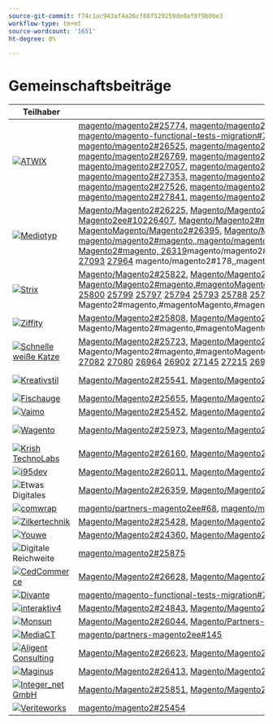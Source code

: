 ```yaml
---
source-git-commit: f74c1ac943af4a26cf68f529259de0af8f9b0be3
workflow-type: tm+mt
source-wordcount: '1651'
ht-degree: 0%

---
```

# Gemeinschaftsbeiträge

| Teilhaber | Pull-Anforderungen | Verwandte GitHub-Probleme |
| ------- | ------- | ------- |
| <a target="_blank" href="https://partners.magento.com/portal/directory/?query=Atwix"><img alt="ATWIX" src="https://avatars3.githubusercontent.com/t/2617739?s=400&v=4"></a> | [magento/magento2#25774](https://github.com/magento/magento2/pull/25774), [magento/magento2#25913](https://github.com/magento/magento2/pull/25913), [magento/magento2#25765](https://github.com/magento/magento2/pull/25765), [magento/magento2#25918](https://github.com/magento/magento2/pull/25918), [magento/magento-functional-tests-migration#744](https://github.com/magento/magento-functional-tests-migration/pull/744), [magento/magento-functional-tests-migration#746](https://github.com/magento/magento-functional-tests-migration/pull/746), [magento/magento-functional-tests-migration#711](https://github.com/magento/magento-functional-tests-migration/pull/711), [magento/magento2#26069](https://github.com/magento/magento2/pull/26069), [magento/magento2#26063](https://github.com/magento/magento2/pull/26063), [magento/magento2#25697](https://github.com/magento/magento2/pull/25697), [magento/magento2#26154](https://github.com/magento/magento2/pull/26154), [magento/magento2#26150](https://github.com/magento/magento2/pull/26150), [magento/magento2#26148](https://github.com/magento/magento2/pull/26148), [magento/magento2#26096](https://github.com/magento/magento2/pull/26096), [magento/magento2#26028](https://github.com/magento/magento2/pull/26028), [magento/magento2#25864](https://github.com/magento/magento2/pull/25864), [magento/magento2#26029](https://github.com/magento/magento2/pull/26029), [magento/magento2#26251](https://github.com/magento/magento2/pull/26251), [magento/magento2#25985](https://github.com/magento/magento2/pull/25985), [magento/magento-functional-tests-migration#760](https://github.com/magento/magento-functional-tests-migration/pull/760), [magento/magento-functional-tests-migration#757](https://github.com/magento/magento-functional-tests-migration/pull/757), [magento/magento-functional-tests-migration#701](https://github.com/magento/magento-functional-tests-migration/pull/701), [magento/magento2#26312](https://github.com/magento/magento2/pull/26312), [magento/magento2#26311](https://github.com/magento/magento2/pull/26311), [magento/magento2#26305](https://github.com/magento/magento2/pull/26305), [magento/magento2#26402](https://github.com/magento/magento2/pull/26402), [magento/magento2#26313](https://github.com/magento/magento2/pull/26313), [magento/magento2#26464](https://github.com/magento/magento2/pull/26464), [magento/magento2#26452](https://github.com/magento/magento2/pull/26452), [magento/partners-magento2ee#129](https://github.com/magento/partners-magento2ee/pull/129), [magento/partners-magento2ee#128](https://github.com/magento/partners-magento2ee/pull/128), [magento/magento2#26558](https://github.com/magento/magento2/pull/26558), [magento/magento2#26490](https://github.com/magento/magento2/pull/26490), [magento/magento2#26478](https://github.com/magento/magento2/pull/26478), [magento/magento2#26455](https://github.com/magento/magento2/pull/26455), [magento/magento2#26435](https://github.com/magento/magento2/pull/26435), [magento/magento2#26000](https://github.com/magento/magento2/pull/26000), [magento/magento2#26525](https://github.com/magento/magento2/pull/26525), [magento/magento2#26487](https://github.com/magento/magento2/pull/26487), [magento/magento2#26439](https://github.com/magento/magento2/pull/26439), [magento/magento2#26429](https://github.com/magento/magento2/pull/26429), [magento/magento2#26241](https://github.com/magento/magento2/pull/26241), [magento/magento2#26579](https://github.com/magento/magento2/pull/26579), [magento/magento2#26574](https://github.com/magento/magento2/pull/26574), [magento/magento2#26569](https://github.com/magento/magento2/pull/26569), [magento/magento2#26496](https://github.com/magento/magento2/pull/26496), [magento/magento2#26476](https://github.com/magento/magento2/pull/26476), [magento/magento2#26430](https://github.com/magento/magento2/pull/26430), [magento/magento2#26399](https://github.com/magento/magento2/pull/26399), [magento/magento2#26420](https://github.com/magento/magento2/pull/26420), [magento/magento2#26770](https://github.com/magento/magento2/pull/26770), [magento/magento2#26715](https://github.com/magento/magento2/pull/26715), [magento/magento2#26246](https://github.com/magento/magento2/pull/26246), [magento/magento2#26816](https://github.com/magento/magento2/pull/26816), [magento/magento2#26846](https://github.com/magento/magento2/pull/26846), [magento/magento2#26844](https://github.com/magento/magento2/pull/26844), [magento/magento2#26839](https://github.com/magento/magento2/pull/26839), [magento/magento2#26835](https://github.com/magento/magento2/pull/26835), [magento/magento2#26769](https://github.com/magento/magento2/pull/26769), [magento/magento2#26712](https://github.com/magento/magento2/pull/26712), [magento/magento2#26317](https://github.com/magento/magento2/pull/26317), [magento/magento2#26904](https://github.com/magento/magento2/pull/26904), [magento/magento2#26899](https://github.com/magento/magento2/pull/26899), [magento/magento2#26894](https://github.com/magento/magento2/pull/26894), [magento/magento2#26878](https://github.com/magento/magento2/pull/26878), [magento/magento2#26710](https://github.com/magento/magento2/pull/26710), [magento/magento2#26617](https://github.com/magento/magento2/pull/26617), [magento/partners-magento2ee#134](https://github.com/magento/partners-magento2ee/pull/134), [magento/magento2#26833](https://github.com/magento/magento2/pull/26833), [magento/magento2#26755](https://github.com/magento/magento2/pull/26755), [magento/magento2#26090](https://github.com/magento/magento2/pull/26090), [magento/magento2#25895](https://github.com/magento/magento2/pull/25895), [magento/magento2#27021](https://github.com/magento/magento2/pull/27021), [magento/magento2#26947](https://github.com/magento/magento2/pull/26947), [magento/magento2#26944](https://github.com/magento/magento2/pull/26944), [magento/magento2#26912](https://github.com/magento/magento2/pull/26912), [magento/magento2#26842](https://github.com/magento/magento2/pull/26842), [magento/magento2#27010](https://github.com/magento/magento2/pull/27010), [magento/magento2#27114](https://github.com/magento/magento2/pull/27114), [magento/magento2#27057](https://github.com/magento/magento2/pull/27057), [magento/magento2#27149](https://github.com/magento/magento2/pull/27149), [magento/magento2#27131](https://github.com/magento/magento2/pull/27131), [magento/magento2#27029](https://github.com/magento/magento2/pull/27029), [magento/partners-magento2ee#141](https://github.com/magento/partners-magento2ee/pull/141), [magento/partners-magento2ee#140](https://github.com/magento/partners-magento2ee/pull/140), [magento/partners-magento2ee#139](https://github.com/magento/partners-magento2ee/pull/139), [magento/magento2#26563](https://github.com/magento/magento2/pull/26563), [magento/partners-magento2ee#154](https://github.com/magento/partners-magento2ee/pull/154), [magento/magento2#25722](https://github.com/magento/magento2/pull/25722), [magento/magento2#27261](https://github.com/magento/magento2/pull/27261), [magento/magento2#27170](https://github.com/magento/magento2/pull/27170), [magento/magento2#27266](https://github.com/magento/magento2/pull/27266), [magento/magento2#27165](https://github.com/magento/magento2/pull/27165), [magento/magento2#26560](https://github.com/magento/magento2/pull/26560), [magento/magento2#27191](https://github.com/magento/magento2/pull/27191), [magento/magento2#26015](https://github.com/magento/magento2/pull/26015), [magento/magento2#27304](https://github.com/magento/magento2/pull/27304), [magento/magento2#27263](https://github.com/magento/magento2/pull/27263), [magento/magento2#27390](https://github.com/magento/magento2/pull/27390), [magento/magento2#27353](https://github.com/magento/magento2/pull/27353), [magento/magento2#27334](https://github.com/magento/magento2/pull/27334), [magento/magento2#27307](https://github.com/magento/magento2/pull/27307), [magento/magento2#22011](https://github.com/magento/magento2/pull/22011), [magento/magento2#27412](https://github.com/magento/magento2/pull/27412), [magento/magento2#27383](https://github.com/magento/magento2/pull/27383), [magento/magento2#27371](https://github.com/magento/magento2/pull/27371), [magento/magento2#27493](https://github.com/magento/magento2/pull/27493), [magento/magento2#27492](https://github.com/magento/magento2/pull/27492), [magento/magento2#26100](https://github.com/magento/magento2/pull/26100), [magento/magento2#27399](https://github.com/magento/magento2/pull/27399), [magento/partners-magento2ee#162](https://github.com/magento/partners-magento2ee/pull/162), [magento/magento-functional-tests-migration#724](https://github.com/magento/magento-functional-tests-migration/pull/724), [magento/magento-functional-tests-migration#723](https://github.com/magento/magento-functional-tests-migration/pull/723), [magento/magento-functional-tests-migration#710](https://github.com/magento/magento-functional-tests-migration/pull/710), [magento/magento-functional-tests-migration#707](https://github.com/magento/magento-functional-tests-migration/pull/707), [magento/magento-functional-tests-migration#706](https://github.com/magento/magento-functional-tests-migration/pull/706), [magento/magento2#27526](https://github.com/magento/magento2/pull/27526), [magento/magento2#27497](https://github.com/magento/magento2/pull/27497), [magento/magento2#27495](https://github.com/magento/magento2/pull/27495), [magento/magento2#27563](https://github.com/magento/magento2/pull/27563), [magento/magento2#27343](https://github.com/magento/magento2/pull/27343), [magento/magento2#27671](https://github.com/magento/magento2/pull/27671), [magento/magento-functional-tests-migration#765](https://github.com/magento/magento-functional-tests-migration/pull/765), [magento/magento-functional-tests-migration#764](https://github.com/magento/magento-functional-tests-migration/pull/764), [magento/magento-functional-tests-migration#762](https://github.com/magento/magento-functional-tests-migration/pull/762), [magento/magento-functional-tests-migration#761](https://github.com/magento/magento-functional-tests-migration/pull/761), [magento/magento-functional-tests-migration#759](https://github.com/magento/magento-functional-tests-migration/pull/759), [magento/magento-functional-tests-migration#751](https://github.com/magento/magento-functional-tests-migration/pull/751), [magento/magento2#27676](https://github.com/magento/magento2/pull/27676), [magento/magento2#27689](https://github.com/magento/magento2/pull/27689), [magento/magento2#27677](https://github.com/magento/magento2/pull/27677), [magento/magento2#27843](https://github.com/magento/magento2/pull/27843), [magento/magento2#27841](https://github.com/magento/magento2/pull/27841), [magento/magento2#27692](https://github.com/magento/magento2/pull/27692), [magento/magento2#27846](https://github.com/magento/magento2/pull/27846) | [Magento/Magento2#25739](https://github.com/magento/magento2/issues/25739), [Magento/Magento2#25917](https://github.com/magento/magento2/issues/25917), [Magento/Magento2#20379](https://github.com/magento/magento2/issues/20379), [Magento/Magento2#761](https://github.com/magento/magento2/issues/761), [Magento/Magento2#23899](https://github.com/magento/magento2/issues/23899), [Magento/Magento2#25968](https://github.com/magento/magento2/issues/25968), [Magento/Magento2#25162](https://github.com/magento/magento2/issues/25162), [Magento/Magento2#26240](https://github.com/magento/magento2/issues/26240), 18012](https://github.com/magento/magento2/issues/18012)Magento/Magento2#[, [Magento/Magento2#17847](https://github.com/magento/magento2/issues/17847), [Magento2#26332](https://github.com/magento/magento2/issues/26332), Magento/Magento2#8691[, ](https://github.com/magento/magento2/issues/8691)Magento/Magento2#magento,#magento/magento2#partner,Magento/Magento2ee100,,,magento20000,,magentoMagentoMagentoMagentoMagentoMagentoMagentoMagentoMagentoMagentoMagentoMagentoMagentoMagentoMagentoMagento2MagentoMagento Magento/Magento2#[, 26245](https://github.com/magento/magento2/issues/26245)magento/magento2#[, magento/magento2#magento,magento/magento2#magento,magento/magento2#max,,magento/magento2#max, 26314](https://github.com/magento/magento2/issues/26314)/magento2#[, ](https://github.com/magento/partners-magento2ee/issues/100)magento/magento2#[, magento/magento2#magento,#magento,#magento/magento2#magento,,magento/magento2#max,,,,,,,magento/magento2#max2,,,,,,,magento/magento22,,,,magento/magento2#25910](https://github.com/magento/magento2/issues/25910) [ 13269](https://github.com/magento/magento2/issues/13269) [ 25738](https://github.com/magento/magento2/issues/25738) [ 27027](https://github.com/magento/magento2/issues/27027) [ 26758](https://github.com/magento/magento2/issues/26758) [ 26847](https://github.com/magento/magento2/issues/26847) [ 25669](https://github.com/magento/magento2/issues/25669) [ 20472](https://github.com/magento/magento2/issues/20472) [ 20906](https://github.com/magento/magento2/issues/20906) [ 21910](https://github.com/magento/magento2/issues/21910) [ 26825](https://github.com/magento/magento2/issues/26825) [ 26473](https://github.com/magento/magento2/issues/26473) [ 26856](https://github.com/magento/magento2/issues/26856) [ 26858](https://github.com/magento/magento2/issues/26858) [ 26827](https://github.com/magento/magento2/issues/26827) [ 14080](https://github.com/magento/magento2/issues/14080) [ 26708](https://github.com/magento/magento2/issues/26708) [ 26224](https://github.com/magento/magento2/issues/26224) [ 22010](https://github.com/magento/magento2/issues/22010) [ 13689](https://github.com/magento/magento2/issues/13689) [ 27370](https://github.com/magento/magento2/issues/27370) [ 26652](https://github.com/magento/magento2/issues/26652) [ 24990](https://github.com/magento/magento2/issues/24990) [ ](https://github.com/magento/magento2/issues/1002) [ 27496](https://github.com/magento/magento2/issues/27496) [ 13851](https://github.com/magento/magento2/issues/13851), |
| <a target="_blank" href="https://partners.magento.com/portal/directory/?query=Mediotype"><img alt="Mediotyp" src="https://avatars0.githubusercontent.com/t/2916141?s=400&v=4"></a> | [Magento/Magento2#26225](https://github.com/magento/magento2/pull/26225), [Magento/Magento2#26274](https://github.com/magento/magento2/pull/26274), [Magento/Magento2#26273](https://github.com/magento/magento2/pull/26273), [Magento/Magento2#26259](https://github.com/magento/magento2/pull/26259), [Magento/Magento2#26207](https://github.com/magento/magento2/pull/26207), [Magento/Partners-Magento2EE#120](https://github.com/magento/partners-magento2ee/pull/120), [Magento/Partners-Magento2EE#108](https://github.com/magento/partners-magento2ee/pull/108), [Magento/Partners-Magento2EE#107](https://github.com/magento/partners-magento2ee/pull/107), [magento/partners-magento2ee#106](https://github.com/magento/partners-magento2ee/pull/106), [magento/partners-magento2ee#105](https://github.com/magento/partners-magento2ee/pull/105),magento/partners-magento2ee#1049,,,magento/magento2,,, [magento/partners-magento2ee#119](https://github.com/magento/partners-magento2ee/pull/104), partnersmagento2ee#1112,,,magento/partners-magento2ee#1219,,,,magento/partners-magento2ee#1219,,,,,,magento[magento2ee#1249, Magento/Partners-Magento2ee#10226407](https://github.com/magento/magento2/pull/26407), [Magento/Magento2#magento,Magento/Magento2#magento,,,,MagentoMagento/Magento2#magento66,,magentoMagentoMagentoMagentoMagentoMagentoMagentoMagentoMagentoMagentoMagentoMagentoMagentoMagentoMagentoMagentoMagentoMagentoMagento222Magento2Magento2MagentoMagento2MagentoMagentoMagentoMagentoMagentoMagentoMagentoMagento2MagentoMagentoMagentoMagentoMagento2MagentoMagentoMagentoMagentoMagentoMagentoMagentoMagentoMagentoMagentoMagentoMagento-Magento-Magento-Magento-MagentoMagento/Magento2#26395](https://github.com/magento/magento2/pull/26395), [Magento/Magento2#26323](https://github.com/magento/magento2/pull/26323), Magento/Magento2#Magento,#magentoMagento/Magento2#magento,magento/magento2#[,,,magento-magento/magento2#maxMagentoMagentoMagentoMagentoMagentoMagentoMagentoMagentoMagentoMagentoMagentoMagentoMagento2, Magento/Magento2#26321](https://github.com/magento/magento2/pull/26321), Magento/Magento2#magento, [magento/magento2#magento,,magento/magento2ee,,,magento/magento2magentoMagentoMagentoMagentoMagentoMagentoMagentoMagentoMagentoMagentoMagentoMagentoMagentoMagentoMagentoMagentoMagentoMagentoMagentoMagentoMagentoMagento2MagentoMagentoMagentoMagentoMagentoMagentoMagentoMagentoMagentoMagentoMagentoMagentoMagentoMagentoMagentoMagentoMagentoMagentoMagentoMagentoMagentoMagentoMagentoMagentoMagentoMagento2MagentoMagentoMagentoMagentoMagentoMagentoMagentoMagentoMagentoMagentoMagentoMagento/Magento2#26320](https://github.com/magento/magento2/pull/26320), [Magento2#magento, 26319](https://github.com/magento/magento2/pull/26319)magento/magento2#max,,Magento/magento2#max,,,,Magento/magento2#max,,,,MagentoMagento/magento2#max,,…magentoMagentoMagentoMagentoMagentoMagentoMagentoMagentoMagentoMagentoMagentoMagento2#172, Magento/Magento2#[, ](https://github.com/magento/partners-magento2ee/pull/109)Magento/Magento2#magento, [](https://github.com/magento/partners-magento2ee/pull/119) [ ](https://github.com/magento/partners-magento2ee/pull/111) [ 26322](https://github.com/magento/magento2/pull/26322) [ ](https://github.com/magento/partners-magento2ee/pull/121) [ ](https://github.com/magento/partners-magento2ee/pull/117) [ 26391](https://github.com/magento/magento2/pull/26391) [ ](https://github.com/magento/partners-magento2ee/pull/124) [ ](https://github.com/magento/partners-magento2ee/pull/102) [ 26614](https://github.com/magento/magento2/pull/26614) [ 26480](https://github.com/magento/magento2/pull/26480) [ 26355](https://github.com/magento/magento2/pull/26355) [ 26611](https://github.com/magento/magento2/pull/26611) [ 26621](https://github.com/magento/magento2/pull/26621) [ ](https://github.com/magento/partners-magento2ee/pull/116) [ ](https://github.com/magento/partners-magento2ee/pull/115) [ 26608](https://github.com/magento/magento2/pull/26608) [ ](https://github.com/magento/partners-magento2ee/pull/135) [ 25858](https://github.com/magento/magento2/pull/25858) [ 26974](https://github.com/magento/magento2/pull/26974) [ 25828](https://github.com/magento/magento2/pull/25828) [ 27048](https://github.com/magento/magento2/pull/27048) [ 26779](https://github.com/magento/magento2/pull/26779) [ 26329](https://github.com/magento/magento2/pull/26329) [ 26778](https://github.com/magento/magento2/pull/26778) [ ](https://github.com/magento/partners-magento2ee/pull/132) [ 26990](https://github.com/magento/magento2/pull/26990) [ 27281](https://github.com/magento/magento2/pull/27281) [ 27277](https://github.com/magento/magento2/pull/27277) [ 27274](https://github.com/magento/magento2/pull/27274) [ 27249](https://github.com/magento/magento2/pull/27249) [ 27118](https://github.com/magento/magento2/pull/27118) [ ](https://github.com/magento/partners-magento2ee/pull/151) [ 27255](https://github.com/magento/magento2/pull/27255) [ 27273](https://github.com/magento/magento2/pull/27273) [ 27298](https://github.com/magento/magento2/pull/27298) [ 27292](https://github.com/magento/magento2/pull/27292) [ 27214](https://github.com/magento/magento2/pull/27214) [ ](https://github.com/magento/partners-magento2ee/pull/158) [ 27276](https://github.com/magento/magento2/pull/27276) [ 27000](https://github.com/magento/magento2/pull/27000) [ 27378](https://github.com/magento/magento2/pull/27378) [ 27381](https://github.com/magento/magento2/pull/27381) [ 27427](https://github.com/magento/magento2/pull/27427) [ 27425](https://github.com/magento/magento2/pull/27425) [ 27322](https://github.com/magento/magento2/pull/27322) [ 27321](https://github.com/magento/magento2/pull/27321) [ 27597](https://github.com/magento/magento2/pull/27597) [ ](https://github.com/magento/partners-magento2ee/pull/172) [ 26988](https://github.com/magento/magento2/pull/26988) [ 27552](https://github.com/magento/magento2/pull/27552) [ 27701](https://github.com/magento/magento2/pull/27701) [ ](https://github.com/magento/partners-magento2ee/pull/178) [ 27325](https://github.com/magento/magento2/pull/27325) [ 27606](https://github.com/magento/magento2/pull/27606) [ 27300](https://github.com/magento/magento2/pull/27300) [ 27323](https://github.com/magento/magento2/pull/27323) [ 27093](https://github.com/magento/magento2/pull/27093) [ 27964](https://github.com/magento/magento2/pull/27964) magento/magento2#178,,magentoMagentoMagentoMagentoMagentoMagentoMagentoMagentoMagentoMagentoMagentoMagentoMagentoMagentoMagentoMagentoMagentoMagentoMagentoMagentoMagentoMagentoMagentoMagentoMagentoMagento2#MagentoMagentoMagentoMagento2, | [Magento/Magento2#26206](https://github.com/magento/magento2/issues/26206), [Magento/Magento2#26331](https://github.com/magento/magento2/issues/26331), [Magento/Magento2#26396](https://github.com/magento/magento2/issues/26396), [Magento/Magento2#26612](https://github.com/magento/magento2/issues/26612), [Magento/Magento2#26479](https://github.com/magento/magento2/issues/26479), [Magento/Magento2#26610](https://github.com/magento/magento2/issues/26610), [Magento/Partners-Magento2EE#26607](https://github.com/magento/partners-magento2ee/issues/26607), [Magento/Magento2#25856](https://github.com/magento/magento2/issues/25856)Magento/Magento2#26973](https://github.com/magento/magento2/issues/26973), [Magento/Magento2#27044](https://github.com/magento/magento2/issues/27044), [Magento2, MAGENTO/PARTNERS-MAGENTO2EE#[, 26989](https://github.com/magento/magento2/issues/26989)MAGENTO/MAGENTO2#[,MAGENTO/PARTNERS-MAGENTO2EE#171,,,MAGENTO/MAGENTO2#27117](https://github.com/magento/partners-magento2ee/issues/27117) [ 27320](https://github.com/magento/magento2/issues/27320) [ ](https://github.com/magento/partners-magento2ee/issues/171) [ 26986](https://github.com/magento/magento2/issues/26986) [ 27607](https://github.com/magento/magento2/issues/27607) [ 27299](https://github.com/magento/magento2/issues/27299) [ 27089](https://github.com/magento/magento2/issues/27089),,,MAGENTO/MAGENTO2#MAGENTO,,,,,MAGENENTO2#MAGENTO2 |
| <a target="_blank" href="https://partners.magento.com/portal/directory/?query=Strix"><img alt="Strix" src="https://avatars1.githubusercontent.com/t/2617740?s=400&v=4"></a> | [Magento/Magento2#25822](https://github.com/magento/magento2/pull/25822), [Magento/Magento2#25812](https://github.com/magento/magento2/pull/25812), [Magento/Magento2#25803](https://github.com/magento/magento2/pull/25803), [Magento/Magento2#25792](https://github.com/magento/magento2/pull/25792), [Magento/Magento2#25791](https://github.com/magento/magento2/pull/25791), [Magento/Magento2#25954](https://github.com/magento/magento2/pull/25954), [Magento/Magento2#26009](https://github.com/magento/magento2/pull/26009),Magento/Magento2#25854](https://github.com/magento/magento2/pull/25854),Magento/Magento2#25846](https://github.com/magento/magento2/pull/25846),Magento/Magento2#25845](https://github.com/magento/magento2/pull/25845),Magento/Magento2#[, Magento/Magento2#[, Magento/Magento2#[, Magento/Magento2#magento,#magentoMagento,#magentoMagentoMagentoMagento2,,#magentoMagentoMagentoMagentoMagentoMagentoMagentoMagentoMagentoMagentoMagentoMagentoMagentoMagentoMagentoMagentoMagentoMagentoMagentoMagento2, Magento/Magento2#25844](https://github.com/magento/magento2/pull/25844), [magento/magento2#25842](https://github.com/magento/magento2/pull/25842), magento/magento2#magento,magento/magento2#magento,magento/magento2#max,,magento/magento2#max, Magento/Magento2#[, Magento/Magento2#[ 25841](https://github.com/magento/magento2/pull/25841) [ 25836](https://github.com/magento/magento2/pull/25836) [ 25831](https://github.com/magento/magento2/pull/25831) [ 25830](https://github.com/magento/magento2/pull/25830) [ 25829](https://github.com/magento/magento2/pull/25829) [ 25825](https://github.com/magento/magento2/pull/25825) [ 25823](https://github.com/magento/magento2/pull/25823) [ 25821](https://github.com/magento/magento2/pull/25821) [ 25820](https://github.com/magento/magento2/pull/25820) [ 25819](https://github.com/magento/magento2/pull/25819) [ 25818](https://github.com/magento/magento2/pull/25818) [ 25817](https://github.com/magento/magento2/pull/25817) [ 25816](https://github.com/magento/magento2/pull/25816) [ 25815](https://github.com/magento/magento2/pull/25815) [ 25813](https://github.com/magento/magento2/pull/25813) [ 25811](https://github.com/magento/magento2/pull/25811) [ 25807](https://github.com/magento/magento2/pull/25807) [ 25804](https://github.com/magento/magento2/pull/25804) [ 25802](https://github.com/magento/magento2/pull/25802) [ 25800](https://github.com/magento/magento2/pull/25800) [ 25799](https://github.com/magento/magento2/pull/25799) [ 25797](https://github.com/magento/magento2/pull/25797) [ 25794](https://github.com/magento/magento2/pull/25794) [ 25793](https://github.com/magento/magento2/pull/25793) [ 25788](https://github.com/magento/magento2/pull/25788) [ 25787](https://github.com/magento/magento2/pull/25787) [ 25784](https://github.com/magento/magento2/pull/25784) [ 25783](https://github.com/magento/magento2/pull/25783) [ 26128](https://github.com/magento/magento2/pull/26128) [ 26131](https://github.com/magento/magento2/pull/26131) [ 26129](https://github.com/magento/magento2/pull/26129) [ 26126](https://github.com/magento/magento2/pull/26126) [ 26125](https://github.com/magento/magento2/pull/26125) [ 25957](https://github.com/magento/magento2/pull/25957), Magento2#magento,#magentoMagento,#magentoMagentoMagentoMagento2,,#magentoMagentoMagento2,.magentoMagentoMagentoMagentoMagentoMagentoMagentoMagentoMagentoMagentoMagentoMagentoMagentoMagentoMagentoMagentoMagentoMagento2Magento2Magento2MagentoMagentoMagentoMagentoMagentoMagentoMagentoMagentoMagentoMagentoMagentoMagentoMagentoMagentoMagentoMagentoMagentoMagentoMagentoMagentoMagentoMagentoMagentoMagentoMagentoMagentoMagentoMagentoMagentoMagentoMagentoMagentoMagentoMagentoMag | [magento/magento2#22047](https://github.com/magento/magento2/issues/22047) |
| <a target="_blank" href="https://partners.magento.com/portal/directory/?query=Ziffity"><img alt="Ziffity" src="https://avatars1.githubusercontent.com/t/3432500?s=400&v=4"></a> | [Magento/Magento2#25808](https://github.com/magento/magento2/pull/25808), [Magento/Magento2#26057](https://github.com/magento/magento2/pull/26057), [Magento/Magento2#26050](https://github.com/magento/magento2/pull/26050), [Magento/Magento2#25920](https://github.com/magento/magento2/pull/25920), [Magento/Magento2#26068](https://github.com/magento/magento2/pull/26068), [Magento/Magento2#26136](https://github.com/magento/magento2/pull/26136), [Magento/Magento2#26215](https://github.com/magento/magento2/pull/26215),Magento/Magento2#26540](https://github.com/magento/magento2/pull/26540),Magento/Magento2#26537](https://github.com/magento/magento2/pull/26537),Magento/Magento2#26549](https://github.com/magento/magento2/pull/26549),Magento/Magento2#[, Magento/Magento2#[, Magento/Magento2#[, Magento/Magento2#magento,#magentoMagento,#magentoMagentoMagentoMagento2,,#magentoMagentoMagentoMagentoMagentoMagentoMagentoMagentoMagentoMagentoMagentoMagentoMagentoMagentoMagentoMagentoMagentoMagentoMagentoMagento2, [magento/magento2#26568](https://github.com/magento/magento2/pull/26568), [magento/magento2#26782](https://github.com/magento/magento2/pull/26782) [ 26764](https://github.com/magento/magento2/pull/26764) [ 26820](https://github.com/magento/magento2/pull/26820) [ 26771](https://github.com/magento/magento2/pull/26771) [ 26768](https://github.com/magento/magento2/pull/26768) [ 26761](https://github.com/magento/magento2/pull/26761) [ 26584](https://github.com/magento/magento2/pull/26584) [ 26932](https://github.com/magento/magento2/pull/26932) [ 26862](https://github.com/magento/magento2/pull/26862) [ 26979](https://github.com/magento/magento2/pull/26979) [ 26928](https://github.com/magento/magento2/pull/26928) [ 27014](https://github.com/magento/magento2/pull/27014) [ 27740](https://github.com/magento/magento2/pull/27740) [ 26886](https://github.com/magento/magento2/pull/26886) | [Magento/Magento2#26208](https://github.com/magento/magento2/issues/26208), [Magento/Magento2#26760](https://github.com/magento/magento2/issues/26760), [Magento/Magento2#26583](https://github.com/magento/magento2/issues/26583), [Magento/Magento2#26917](https://github.com/magento/magento2/issues/26917), [Magento/Magento2#26838](https://github.com/magento/magento2/issues/26838), [Magento/Magento2#26800](https://github.com/magento/magento2/issues/26800), [Magento/Magento2#26992](https://github.com/magento/magento2/issues/26992) |
| <a target="_blank" href="https://solutionpartners.adobe.com/s/directory/detail/fast+white+cat"><img alt="Schnelle weiße Katze" src="https://avatars0.githubusercontent.com/t/3579504?s=400&v=4"></a> | [Magento/Magento2#25723](https://github.com/magento/magento2/pull/25723), [Magento/Magento2#26130](https://github.com/magento/magento2/pull/26130), [Magento/Magento2#24815](https://github.com/magento/magento2/pull/24815), [Magento/Magento2#26268](https://github.com/magento/magento2/pull/26268), [Magento/Magento2#26263](https://github.com/magento/magento2/pull/26263), [Magento/Magento2#26354](https://github.com/magento/magento2/pull/26354), [Magento/Magento2#26269](https://github.com/magento/magento2/pull/26269),Magento/Magento2#26360](https://github.com/magento/magento2/pull/26360),Magento/Magento2#26684](https://github.com/magento/magento2/pull/26684),Magento/Magento2#26398](https://github.com/magento/magento2/pull/26398),Magento/Magento2#[, Magento/Magento2#[, Magento/Magento2#[, Magento/Magento2#magento,#magentoMagento,#magentoMagentoMagentoMagento2,,#magentoMagentoMagentoMagentoMagentoMagentoMagentoMagentoMagentoMagentoMagentoMagentoMagentoMagentoMagentoMagentoMagentoMagentoMagentoMagento2, Magento/Magento2#[, Magento2#magentoMagentoMagentoMagentoMagento2#magentoMagento,#magentoMagentoMagentoMagento2,,#magentoMagentoMagentoMagentoMagentoMagentoMagentoMagentoMagentoMagentoMagentoMagentoMagentoMagentoMagentoMagentoMagentoMagentoMagento2#22296](https://github.com/magento/magento2/pull/22296) [ 26982](https://github.com/magento/magento2/pull/26982) [ 27054](https://github.com/magento/magento2/pull/27054) [ 26765](https://github.com/magento/magento2/pull/26765) [ 27084](https://github.com/magento/magento2/pull/27084) [ 27083](https://github.com/magento/magento2/pull/27083) [ 27082](https://github.com/magento/magento2/pull/27082) [ 27080](https://github.com/magento/magento2/pull/27080) [ 26964](https://github.com/magento/magento2/pull/26964) [ 26902](https://github.com/magento/magento2/pull/26902) [ 27145](https://github.com/magento/magento2/pull/27145) [ 27215](https://github.com/magento/magento2/pull/27215) [ 26923](https://github.com/magento/magento2/pull/26923) [ 27319](https://github.com/magento/magento2/pull/27319) [ 27393](https://github.com/magento/magento2/pull/27393) [ 27385](https://github.com/magento/magento2/pull/27385) [ 27384](https://github.com/magento/magento2/pull/27384) [ ](https://github.com/magento/partners-magento2ee/pull/150) [ 26075](https://github.com/magento/magento2/pull/26075) [ 27462](https://github.com/magento/magento2/pull/27462) [ 26397](https://github.com/magento/magento2/pull/26397) [ 27463](https://github.com/magento/magento2/pull/27463) [ 27491](https://github.com/magento/magento2/pull/27491) | [Magento/Magento2#24713](https://github.com/magento/magento2/issues/24713), [Magento/Magento2#25390](https://github.com/magento/magento2/issues/25390), [Magento/Magento2#21684](https://github.com/magento/magento2/issues/21684), [Magento/Magento2#14001](https://github.com/magento/magento2/issues/14001), [Magento/Magento2#14913](https://github.com/magento/magento2/issues/14913), [Magento/Magento2#7065](https://github.com/magento/magento2/issues/7065), [Magento/Magento2#14958](https://github.com/magento/magento2/issues/14958), [Magento/Magento2#17933](https://github.com/magento/magento2/issues/17933), [Magento/Magento2#20309](https://github.com/magento/magento2/issues/20309), [Magento/Magento2#186](https://github.com/magento/magento2/issues/186), [ Magento/Magento2#6310](https://github.com/magento/magento2/issues/6310) |
| <a target="_blank" href="https://partners.magento.com/portal/directory/?query=creativestyle"><img alt="Kreativstil" src="https://avatars1.githubusercontent.com/t/3230856?s=400&v=4"></a> | [Magento/Magento2#25541](https://github.com/magento/magento2/pull/25541), [Magento/Magento2#25587](https://github.com/magento/magento2/pull/25587), [Magento/Magento2#26037](https://github.com/magento/magento2/pull/26037), [Magento/Magento2#26034](https://github.com/magento/magento2/pull/26034), [Magento/Magento2#26033](https://github.com/magento/magento2/pull/26033), [Magento/Magento2#26424](https://github.com/magento/magento2/pull/26424), [Magento/Magento2#25385](https://github.com/magento/magento2/pull/25385),Magento/Magento2#25764](https://github.com/magento/magento2/pull/25764),Magento/Magento2#25641](https://github.com/magento/magento2/pull/25641),Magento/Magento2#27360](https://github.com/magento/magento2/pull/27360),Magento/Magento2#[, [magento/magento2#[, [magento/magento2#26036](https://github.com/magento/magento2/pull/26036) [ 27603](https://github.com/magento/magento2/pull/27603) [ 27589](https://github.com/magento/magento2/pull/27589) | [Magento/Magento2#22416](https://github.com/magento/magento2/issues/22416), [Magento/Magento2#25586](https://github.com/magento/magento2/issues/25586), [Magento/Magento2#18687](https://github.com/magento/magento2/issues/18687), [Magento/Magento2#25974](https://github.com/magento/magento2/issues/25974), [Magento/Magento2#26364](https://github.com/magento/magento2/issues/26364), [Magento/Magento2#10518](https://github.com/magento/magento2/issues/10518), [Magento/Magento2#21717](https://github.com/magento/magento2/issues/21717), [Magento/Magento2#17125](https://github.com/magento/magento2/issues/17125), [Magento/Magento2#25032](https://github.com/magento/magento2/issues/25032), [Magento/Magento2#27506](https://github.com/magento/magento2/issues/27506) |
| <a target="_blank" href="https://partners.magento.com/portal/directory/?query=Fisheye"><img alt="Fischauge" src="https://avatars1.githubusercontent.com/t/3171724?s=400&v=4"></a> | [Magento/Magento2#25655](https://github.com/magento/magento2/pull/25655), [Magento/Magento2#25624](https://github.com/magento/magento2/pull/25624), [Magento/Magento2#23313](https://github.com/magento/magento2/pull/23313), [Magento/Partners-Magento2EE#50](https://github.com/magento/partners-magento2ee/pull/50), [Magento/Magento2#25860](https://github.com/magento/magento2/pull/25860), [Magento/Magento2#25297](https://github.com/magento/magento2/pull/25297) | [magento/magento2#25654](https://github.com/magento/magento2/issues/25654), [magento/partners-magento2ee#22909](https://github.com/magento/partners-magento2ee/issues/22909) |
| <a target="_blank" href="https://partners.magento.com/portal/directory/?query=Vaimo"><img alt="Vaimo" src="https://avatars0.githubusercontent.com/t/2617778?s=400&v=4"></a> | [Magento/Magento2#25452](https://github.com/magento/magento2/pull/25452), [Magento/Magento2#26213](https://github.com/magento/magento2/pull/26213), [Magento/Magento2#27015](https://github.com/magento/magento2/pull/27015), [Magento/Magento2#27448](https://github.com/magento/magento2/pull/27448), [Magento/Magento2#27578](https://github.com/magento/magento2/pull/27578) | [Magento/Magento2#20966](https://github.com/magento/magento2/issues/20966), [Magento/Magento2#26683](https://github.com/magento/magento2/issues/26683) |
| <a target="_blank" href="https://partners.magento.com/portal/directory/?query=Wagento"><img alt="Wagento" src="https://avatars0.githubusercontent.com/t/2617781?s=400&v=4"></a> | [Magento/Magento2#25973](https://github.com/magento/magento2/pull/25973), [Magento/Magento2#26234](https://github.com/magento/magento2/pull/26234), [Magento/Magento2#26290](https://github.com/magento/magento2/pull/26290), [Magento/Magento2#26238](https://github.com/magento/magento2/pull/26238), [Magento/Magento2#26365](https://github.com/magento/magento2/pull/26365), [Magento/Magento2#25966](https://github.com/magento/magento2/pull/25966), [Magento/Magento2#26546](https://github.com/magento/magento2/pull/26546),Magento/Magento2#26339](https://github.com/magento/magento2/pull/26339),Magento/Magento2#26342](https://github.com/magento/magento2/pull/26342),Magento/Magento2#26659](https://github.com/magento/magento2/pull/26659) [ 26418](https://github.com/magento/magento2/pull/26418) [ 26649](https://github.com/magento/magento2/pull/26649),Magento/Magento2#[, [magento/magento2#[ | [Magento/Magento2#25972](https://github.com/magento/magento2/issues/25972), [Magento/Magento2#26227](https://github.com/magento/magento2/issues/26227), [Magento/Magento2#26289](https://github.com/magento/magento2/issues/26289), [Magento/Magento2#26235](https://github.com/magento/magento2/issues/26235), [Magento/Magento2#26364](https://github.com/magento/magento2/issues/26364), [Magento/Magento2#25962](https://github.com/magento/magento2/issues/25962), [Magento/Magento2#26543](https://github.com/magento/magento2/issues/26543),Magento/Magento2#[,Magento/Magento2#26054](https://github.com/magento/magento2/issues/26054) [,Magento/Magento2#26416](https://github.com/magento/magento2/issues/26416) [ 26648](https://github.com/magento/magento2/issues/26648),Magento/Magento2#[ 26338](https://github.com/magento/magento2/issues/26338) |
| <a target="_blank" href="https://solutionpartners.adobe.com/s/directory/detail/krish+technolabs"><img alt="Krish TechnoLabs" src="https://avatars0.githubusercontent.com/t/2849637?s=400&v=4"></a> | [Magento/Magento2#26160](https://github.com/magento/magento2/pull/26160), [Magento/Magento2#26170](https://github.com/magento/magento2/pull/26170), [Magento/Partners-Magento2EE#118](https://github.com/magento/partners-magento2ee/pull/118), [Magento/Magento2#26162](https://github.com/magento/magento2/pull/26162), [Magento/Partners-Magento2EE#143](https://github.com/magento/partners-magento2ee/pull/143), [Magento/Magento2#27336](https://github.com/magento/magento2/pull/27336) | [Magento/Magento2#26155](https://github.com/magento/magento2/issues/26155), [Magento/Magento2#24972](https://github.com/magento/magento2/issues/24972), [Magento/Magento2#25195](https://github.com/magento/magento2/issues/25195), [Magento/Magento2#27335](https://github.com/magento/magento2/issues/27335) |
| <a target="_blank" href="https://partners.magento.com/portal/directory/?query=i95Dev"><img alt="i95dev" src="https://avatars2.githubusercontent.com/t/3297897?s=400&v=4"></a> | [Magento/Magento2#26011](https://github.com/magento/magento2/pull/26011), [Magento/Magento2#25759](https://github.com/magento/magento2/pull/25759), [Magento/Magento2#26173](https://github.com/magento/magento2/pull/26173), [Magento/Magento2#26182](https://github.com/magento/magento2/pull/26182), [Magento/Magento2#26066](https://github.com/magento/magento2/pull/26066), [Magento/Magento2#26237](https://github.com/magento/magento2/pull/26237), [Magento/Magento2#26183](https://github.com/magento/magento2/pull/26183), [Magento/Magento2#26169](https://github.com/magento/magento2/pull/26169) | [Magento/Magento2#25930](https://github.com/magento/magento2/issues/25930), [Magento/Magento2#25433](https://github.com/magento/magento2/issues/25433), [Magento/Magento2#26164](https://github.com/magento/magento2/issues/26164), [Magento/Magento2#26176](https://github.com/magento/magento2/issues/26176), [Magento/Magento2#26064](https://github.com/magento/magento2/issues/26064), [Magento/Magento2#25936](https://github.com/magento/magento2/issues/25936), [Magento/Magento2#26181](https://github.com/magento/magento2/issues/26181), [Magento/Magento2#26168](https://github.com/magento/magento2/issues/26168) |
| <img alt="Etwas Digitales" src="https://avatars0.githubusercontent.com/t/2617773?s=400&v=4"></a> | [Magento/Magento2#26359](https://github.com/magento/magento2/pull/26359), [Magento/Magento2#26185](https://github.com/magento/magento2/pull/26185), [Magento/Partners-Magento2EE#60](https://github.com/magento/partners-magento2ee/pull/60) |  |
| <a target="_blank" href="https://partners.magento.com/portal/directory/?query=Comwrap"><img alt="comwrap" src="https://avatars3.githubusercontent.com/t/2637428?s=400&v=4"></a> | [magento/partners-magento2ee#68](https://github.com/magento/partners-magento2ee/pull/68), [magento/magento2#27257](https://github.com/magento/magento2/pull/27257) |  |
| <a target="_blank" href="https://solutionpartners.adobe.com/s/directory/detail/ey"><img alt="Zilkertechnik" src="https://avatars1.githubusercontent.com/t/3415735?s=400&v=4"></a> | [Magento/Magento2#25428](https://github.com/magento/magento2/pull/25428), [Magento/Magento2#26714](https://github.com/magento/magento2/pull/26714), [Magento/Magento2#25991](https://github.com/magento/magento2/pull/25991), [Magento/Magento2#27138](https://github.com/magento/magento2/pull/27138) | [Magento/Magento2#14885](https://github.com/magento/magento2/issues/14885), [Magento/Magento2#847](https://github.com/magento/magento2/issues/847), [Magento/Magento2#973](https://github.com/magento/magento2/issues/973) |
| <a target="_blank" href="https://partners.magento.com/portal/directory/?query=Youwe"><img alt="Youwe" src="https://avatars0.githubusercontent.com/t/3263231?s=400&v=4"></a> | [Magento/Magento2#24360](https://github.com/magento/magento2/pull/24360), [Magento/Magento2#25194](https://github.com/magento/magento2/pull/25194), [Magento/Magento2#26748](https://github.com/magento/magento2/pull/26748) | [Magento/Magento2#24357](https://github.com/magento/magento2/issues/24357), [Magento/Magento2#25188](https://github.com/magento/magento2/issues/25188), [Magento/Magento2#26745](https://github.com/magento/magento2/issues/26745) |
| <img alt="Digitale Reichweite" src="https://avatars3.githubusercontent.com/t/2617753?s=400&v=4"></a> | [magento/magento2#25875](https://github.com/magento/magento2/pull/25875) | [Magento/Magento2#9466](https://github.com/magento/magento2/issues/9466) |
| <a target="_blank" href="https://partners.magento.com/portal/directory/?query=Cedcommerce"><img alt="CedCommerce" src="https://avatars2.githubusercontent.com/t/3028824?s=400&v=4"></a> | [Magento/Magento2#26628](https://github.com/magento/magento2/pull/26628), [Magento/Magento2#26348](https://github.com/magento/magento2/pull/26348), [Magento/Magento2#27886](https://github.com/magento/magento2/pull/27886) | [Magento/Magento2#26345](https://github.com/magento/magento2/issues/26345), [Magento/Magento2#27874](https://github.com/magento/magento2/issues/27874) |
| <a target="_blank" href="https://partners.magento.com/portal/directory/?query=Divante"><img alt="Divante" src="https://avatars1.githubusercontent.com/t/2657133?s=400&v=4"></a> | [magento/magento-functional-tests-migration#718](https://github.com/magento/magento-functional-tests-migration/pull/718), [magento/magento-functional-tests-migration#720](https://github.com/magento/magento-functional-tests-migration/pull/720), [magento/magento-functional-tests-migration#719](https://github.com/magento/magento-functional-tests-migration/pull/719), [magento/magento-functional-tests-migration#717](https://github.com/magento/magento-functional-tests-migration/pull/717) |  |
| <a target="_blank" href="https://partners.magento.com/portal/directory/?query=Interactiv4"><img alt="interaktiv4" src="https://avatars0.githubusercontent.com/t/2545919?s=400&v=4"></a> | [Magento/Magento2#24843](https://github.com/magento/magento2/pull/24843), [Magento/Magento2#25311](https://github.com/magento/magento2/pull/25311) | [Magento/Magento2#24842](https://github.com/magento/magento2/issues/24842), [Magento/Magento2#13252](https://github.com/magento/magento2/issues/13252) |
| <a target="_blank" href="https://partners.magento.com/portal/directory/?query=Monsoon"><img alt="Monsun" src="https://avatars0.githubusercontent.com/t/3456584?s=400&v=4"></a> | [Magento/Magento2#26044](https://github.com/magento/magento2/pull/26044), [Magento/Partners-Magento2EE#136](https://github.com/magento/partners-magento2ee/pull/136), [Magento/Magento2#26869](https://github.com/magento/magento2/pull/26869), [Magento/Magento2#26868](https://github.com/magento/magento2/pull/26868), [Magento/Magento2#26821](https://github.com/magento/magento2/pull/26821), [Magento/Magento2#26697](https://github.com/magento/magento2/pull/26697) |  |
| <a target="_blank" href="https://partners.magento.com/portal/directory/?query=MediaCT"><img alt="MediaCT" src="https://avatars3.githubusercontent.com/t/2617762?s=400&v=4"></a> | [magento/partners-magento2ee#145](https://github.com/magento/partners-magento2ee/pull/145) |  |
| <a target="_blank" href="https://solutionpartners.adobe.com/s/directory/detail/aligent+consulting"><img alt="Aligent Consulting" src="https://avatars3.githubusercontent.com/t/2686050?s=400&v=4"></a> | [Magento/Magento2#26623](https://github.com/magento/magento2/pull/26623), [Magento/Magento2#26781](https://github.com/magento/magento2/pull/26781) | [magento/magento2#26622](https://github.com/magento/magento2/issues/26622) |
| <a target="_blank" href="https://partners.magento.com/portal/directory/?query=Maginus"><img alt="Maginus" src="https://avatars1.githubusercontent.com/t/3605279?s=400&v=4"></a> | [Magento/Magento2#26413](https://github.com/magento/magento2/pull/26413), [Magento/Magento2#27196](https://github.com/magento/magento2/pull/27196) |  |
| <a target="_blank" href="https://solutionpartners.adobe.com/s/directory/detail/integer_net+gmbh"><img alt="Integer_net GmbH" src="https://avatars0.githubusercontent.com/t/3161792?s=400&v=4"></a> | [Magento/Magento2#25851](https://github.com/magento/magento2/pull/25851), [Magento/Magento2#24485](https://github.com/magento/magento2/pull/24485) |  |
| <a target="_blank" href="https://partners.magento.com/portal/directory/?query=Veriteworks"><img alt="Veriteworks" src="https://avatars0.githubusercontent.com/t/2783921?s=400&v=4"></a> | [magento/magento2#25454](https://github.com/magento/magento2/pull/25454) | [magento/magento2#24637](https://github.com/magento/magento2/issues/24637) |
